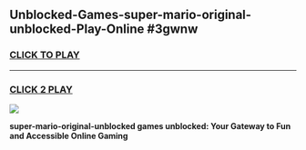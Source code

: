 
## Unblocked-Games-super-mario-original-unblocked-Play-Online #3gwnw
<h3>
<a href="https://news.freeplayer.one?title=super-mario-original-unblocked&ref=3">CLICK TO PLAY</a></h3>
<hr>

<h3>
<a href="https://news.freeplayer.one?title=super-mario-original-unblocked&ref=3">CLICK 2 PLAY</a>
  
</h3>

<a href="https://news.freeplayer.one?title=super-mario-original-unblocked&ref=3"><img src="https://clearcache.store/games.png"></a>


**super-mario-original-unblocked games unblocked: Your Gateway to Fun and Accessible Online Gaming**
